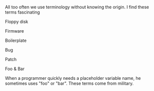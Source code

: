 All too often we use terminology without knowing the origin.
I find these terms fascinating


Floppy disk

Firmware

Boilerplate

Bug

Patch


Foo & Bar

When a programmer quickly needs a placeholder variable name, he sometimes uses
"foo" or "bar". These terms come from military.
